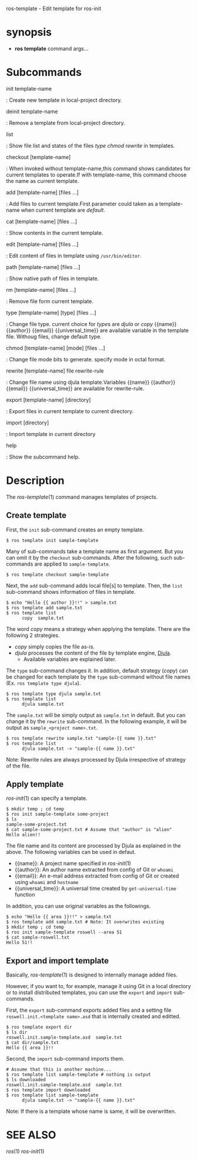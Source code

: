 ros-template - Edit template for ros-init

# synopsis

* **ros template** command args...

# Subcommands

init template-name

  : Create new template in local-project directory.

deinit template-name

  : Remove a template from local-project directory.

list

  : Show file list and states of the files *type* *chmod* *rewrite* in templates.

checkout [template-name]

  :  When invoked without template-name,this command shows candidates for current templates to operate.If with template-name, this command choose the name as current template. 

add [template-name] [files ...]

  : Add files to current template.First parameter could taken as a template-name when current template are *default*.

cat [template-name] [files ...]

  : Show contents in the current template.

edit [template-name] [files ...]

  : Edit content of files in template using `/usr/bin/editor`.

path [template-name] [files ...]

  : Show native path of files in template.

rm [template-name] [files ...]

  : Remove file form current template.

type [template-name] [type] [files ...]

  : Change file type. current choice for *type*s are *djula* or *copy* {{name}} {{author}} {{email}} {{universal_time}} are available variable in the template file. Withoug files, change default type.

chmod [template-name] [mode] [files ...] 

  : Change file mode bits to generate. specify mode in octal format.

rewrite [template-name] file rewrite-rule

  : Change file name using djula template.Variables {{name}} {{author}} {{email}} {{universal_time}} are available for rewrite-rule.

export [template-name] [directory]

  : Export files in current template to current directory.

import [directory]

  : Import template in current directory

help

  : Show the subcommand help.

<!-- somecommand -->
 
<!--   : description. end with a period. -->

# Description

The _ros-template_(1) command manages templates of projects.

## Create template

First, the `init` sub-command creates an empty template.

    $ ros template init sample-template

Many of sub-commands take a template name as first argument. But you can omit it by the `checkout` sub-commands. After the following, such sub-commands are applied to `sample-template`.

    $ ros template checkout sample-template

Next, the `add` sub-command adds local file[s] to template. Then, the `list` sub-command shows information of files in template.

    $ echo "Hello {{ author }}!!" > sample.txt
    $ ros template add sample.txt
    $ ros template list
          copy  sample.txt 

The word *copy* means a strategy when applying the template. There are the following 2 strategies.

- *copy* simply copies the file as-is.
- *djula* processes the content of the file by template engine, [Djula](http://mmontone.github.io/djula/).
    - Available variables are explained later.

The `type` sub-command changes it. In addition, default strategy (*copy*) can be changed for each template by the `type` sub-command without file names (Ex. `ros template type djula`).

    $ ros template type djula sample.txt
    $ ros template list
          djula sample.txt 

The `sample.txt` will be simply output as `sample.txt` in default. But you can change it by the `rewrite` sub-command. In the following example, it will be output as `sample_<project name>.txt`.

    $ ros template rewrite sample.txt "sample-{{ name }}.txt"
    $ ros template list
          djula sample.txt -> "sample-{{ name }}.txt"

Note: Rewrite rules are always processed by Djula irrespective of strategy of the file.

## Apply template

_ros-init_(1) can specify a template.

    $ mkdir temp ; cd temp
    $ ros init sample-template some-project
    $ ls
    sample-some-project.txt
    $ cat sample-some-project.txt # Assume that "author" is "alien"
    Hello alien!!

The file name and its content are processed by Djula as explained in the above. The following variables can be used in defaut.

- {{name}}: A project name specified in _ros-init_(1)
- {{author}}: An author name extracted from config of Git or `whoami`
- {{email}}: An e-mail address extracted from config of Git or created using `whoami` and `hostname`
- {{universal_time}}: A universal time created by `get-universal-time` function

In addition, you can use original variables as the followings.

    $ echo "Hello {{ area }}!!" > sample.txt
    $ ros template add sample.txt # Note: It overwrites existing
    $ mkdir temp ; cd temp
    $ ros init sample-template roswell --area 51
    $ cat sample-roswell.txt
    Hello 51!!

## Export and import template

Basically, _ros-template_(1) is designed to internally manage added files.

However, if you want to, for example, manage it using Git in a local directory or to install distributed templates, you can use the `export` and `import` sub-commands.

First, the `export` sub-command exports added files and a setting file `roswell.init.<template name>.asd` that is internally created and editted.

    $ ros template export dir
    $ ls dir
    roswell.init.sample-template.asd  sample.txt
    $ cat dir/sample.txt
    Hello {{ area }}!!

Second, the `import` sub-command imports them.

    # Assume that this is another machine...
    $ ros template list sample-template # nothing is output 
    $ ls downloaded
    roswell.init.sample-template.asd  sample.txt
    $ ros template import downloaded
    $ ros template list sample-template
          djula sample.txt -> "sample-{{ name }}.txt"

Note: If there is a template whose name is same, it will be overwritten.

<!-- # options -->
<!--  -->
<!-- # Environmental Variables -->

# SEE ALSO
_ros_(1)  _ros-init_(1)
